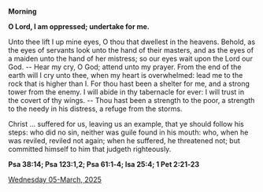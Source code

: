 **Morning**

**O Lord, I am oppressed; undertake for me.**
 
Unto thee lift I up mine eyes, O thou that dwellest in the heavens. Behold, as the eyes of servants look unto the hand of their masters, and as the eyes of a maiden unto the hand of her mistress; so our eyes wait upon the Lord our God. -- Hear my cry, O God; attend unto my prayer. From the end of the earth will I cry unto thee, when my heart is overwhelmed: lead me to the rock that is higher than I. For thou hast been a shelter for me, and a strong tower from the enemy. I will abide in thy tabernacle for ever: I will trust in the covert of thy wings. -- Thou hast been a strength to the poor, a strength to the needy in his distress, a refuge from the storms.
 
Christ ... suffered for us, leaving us an example, that ye should follow his steps: who did no sin, neither was guile found in his mouth: who, when he was reviled, reviled not again; when he suffered, he threatened not; but committed himself to him that judgeth righteously.  

**Psa 38:14; Psa 123:1,2; Psa 61:1‑4; Isa 25:4; 1 Pet 2:21‑23**

[Wednesday 05-March, 2025](https://t.me/daily_light)

